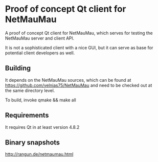Proof of concept Qt client for NetMauMau
========================================

A proof of concept Qt client for NetMauMau, which serves for testing
the NetMauMau server and client API.

It is not a sophisticated client with a nice GUI, but it can serve as
base for potential client developers as well.

Building
--------

It depends on the NetMauMau sources, which can be found at
https://github.com/velnias75/NetMauMau and need to be checked out at
the same directory level.

To build, invoke qmake && make all

Requirements
------------

It requires Qt in at least version 4.8.2

Binary snapshots
----------------

http://rangun.de/netmaumau.html
